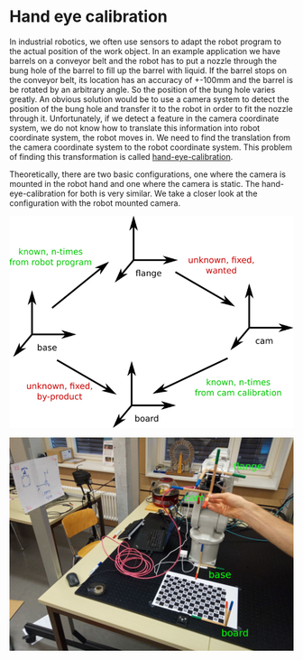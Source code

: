 # Hand eye calibration

In industrial robotics, we often use sensors to adapt the robot program to the actual position of the work object. In an example application we have barrels on a conveyor belt and the robot has to put a nozzle through the bung hole of the barrel to fill up the barrel with liquid. If the barrel stops on the conveyor belt, its location has an accuracy of +-100mm and the barrel is be rotated by an arbitrary angle. So the position of the bung hole varies greatly. An obvious solution would be to use a camera system to detect the position of the bung hole and transfer it to the robot in order to fit the nozzle through it. Unfortunately, if we detect a feature in the camera coordinate system, we do not know how to translate this information into robot coordinate system, the robot moves in. We need to find the translation from the camera coordinate system to the robot coordinate system. This problem of finding this transformation is called [hand-eye-calibration](https://en.wikipedia.org/wiki/Hand_eye_calibration_problem).

Theoretically, there are two basic configurations, one where the camera is mounted in the robot hand and one where the camera is static. The hand-eye-calibration for both is very similar. We take a closer look at the configuration with the robot mounted camera.

![](images/cam_mobile.png)


![](images/setup.jpg)
